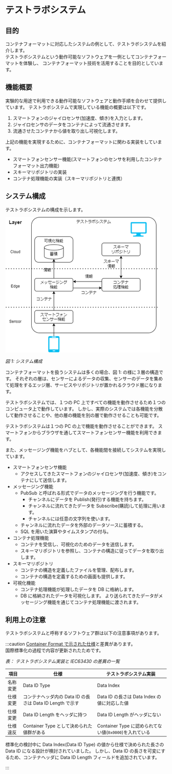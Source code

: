 # テストラボシステム

## 目的

コンテナフォーマットに対応したシステムの例として、テストラボシステムを紹介します。  
テストラボシステムという動作可能なソフトウェアを一例としてコンテナフォーマットを体験し、
コンテナフォーマット技術を活用することを目的としています。

## 機能概要

実験的な用途で利用できる動作可能なソフトウェアと動作手順を合わせて提供しています。
テストラボシステムで実現している機能の概要は以下です。

1. スマートフォンのジャイロセンサ(加速度、傾き)を入力とします。
2. ジャイロセンサのデータをコンテナによって流通させます。
3. 流通させたコンテナから値を取り出し可視化します。

上記の機能を実現するために、コンテナフォーマットに関わる実装をしています。

- スマートフォンセンサー機能(スマートフォンのセンサを利用したコンテナフォーマット出力機能)
- スキーマリポジトリの実装
- コンテナ処理機能の実装（スキーマリポジトリと連携）

## システム構成

テストラボシステムの構成を示します。

![システム構成](environment/overview_on_pc.drawio.png)

_図 1: システム構成_

コンテナフォーマットを扱うシステムは多くの場合、図 1: の様に３層の構造です。
それぞれの層は、センサーによるデータの収集、センサーのデータを集めて処理をするエッジ層、サービスやリポジトリが置かれるクラウド層になります。

テストラボシステムでは、１つの PC 上ですべての機能を動作させるため１つのコンピュータ上で動作しています。
しかし、実際のシステムでは各機能を分散して動作させることや、他の層の機能を別の層で動作させることも可能です。

テストラボシステムは１つの PC の上で機能を動作させることができます。
スマートフォンからブラウザを通してスマートフォンセンサー機能を利用できます。

また、メッセージング機能をハブとして、各機能間を接続してシステムを実現しています。

- スマートフォンセンサ機能
  - アクセスしてきたスマートフォンのジャイロセンサ(加速度、傾き)をコンテナにして送信します。
- メッセージング機能
  - PubSub と呼ばれる形式でデータのメッセージングを行う機能です。
    - チャンネルにデータを Publish(発行)する機能を持ちます。
    - チャンネルに流れてきたデータを Subscribe(購読)して処理に用います。
    - チャンネルには任意の文字列を使います。
  - チャンネルに流れたデータを外部のデータソースに蓄積する。
  - SQL を用いた演算やタイムスタンプの付与。
- コンテナ処理機能
  - コンテナを受信し、可視化のためのデータを送信します。
  - スキーマリポジトリを参照し、コンテナの構造に従ってデータを取り出します。
- スキーマリポジトリ
  - コンテナの構造を定義したファイルを管理、配布します。
  - コンテナの構造を定義するための画面も提供します。
- 可視化機能
  - コンテナ処理機能が処理したデータを DB に格納します。
  - DB に格納されたデータを可視化します。
    より送られてきたデータがメッセージング機能を通じてコンテナ処理機能に渡されます。

## 利用上の注意

テストラボシステムと呼称するソフトウェア群は以下の注意事項があります。

:::caution
[Container Format で示された仕様](./spec_guide)と差異があります。  
国際標準化の過程で内容が更新されたためです。

_表： テストラボシステム実装と IEC63430 の差異の一覧_

| 項目     | 仕様                                                      | テストラボシステム実装                                  |
| -------- | --------------------------------------------------------- | ------------------------------------------------------- |
| 名称変更 | Data ID Type                                              | Data Index                                              |
| 仕様変更 | コンテナヘッダ内の Data ID の長さは Data ID Length で示す | Data ID の長さは Data Index の値に対応した値            |
| 仕様変更 | Data ID Length をヘッダに持つ                             | Data ID Length がヘッダにない                           |
| 仕様違反 | Container Type として決められた値群がある                 | Container Type に認められてない値(`0x0000`)を入れている |

標準化の検討中に Data Index(Data ID Type) の値から仕様で決められた長さの Data ID になる設計が検討されていました。
しかし、Data ID の長さを可変にするため、コンテナヘッダに Data ID Length フィールドを追加されています。

:::
